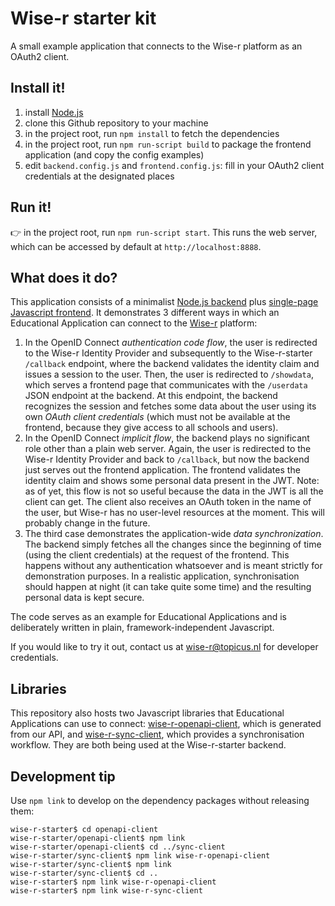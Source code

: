 # Wise-r starter kit

A small example application that connects to the Wise-r platform as an OAuth2 client.

## Install it!
1. install [Node.js](https://nodejs.org/)
2. clone this Github repository to your machine
3. in the project root, run `npm install` to fetch the dependencies
4. in the project root, run `npm run-script build` to package the frontend application
(and copy the config examples)
5. edit `backend.config.js` and `frontend.config.js`: fill in your OAuth2 client credentials
at the designated places

## Run it!
:point_right: in the project root, run `npm run-script start`. This runs the web server, which can be
accessed by default at `http://localhost:8888`.

## What does it do?

This application consists of a minimalist [Node.js backend](src/backend.js) plus [single-page Javascript frontend](src/frontend.js).
It demonstrates 3 different ways in which an Educational Application can connect to the [Wise-r](https://wise-r.nl) platform:

1. In the OpenID Connect *authentication code flow*, the user is redirected to the Wise-r Identity Provider and
subsequently to the Wise-r-starter `/callback` endpoint, where the backend validates the identity claim and issues
 a session to the user. Then, the user is redirected to `/showdata`, which serves a frontend page that communicates with
 the `/userdata` JSON endpoint at the backend. At this endpoint, the backend recognizes the session and fetches some
 data about the user using its own *OAuth client credentials* (which must not be available at the frontend, because they
 give access to all schools and users).
2. In the OpenID Connect *implicit flow*, the backend plays no significant role other than a plain web server. Again,
the user is redirected to the Wise-r Identity Provider and back to `/callback`, but now the backend just serves out the
frontend application. The frontend validates the identity claim and shows some personal data present in the JWT. Note:
as of yet, this flow is not so useful because the data in the JWT is all the client can get. The client also receives
an OAuth token in the name of the user, but Wise-r has no user-level resources at the moment. This will probably change
in the future.
3. The third case demonstrates the application-wide *data synchronization*. The backend simply fetches all the changes
since the beginning of time (using the client credentials) at the request of the frontend. This happens without any
authentication whatsoever and is meant strictly for demonstration purposes. In a realistic application, synchronisation
should happen at night (it can take quite some time) and the resulting personal data is kept secure. 

The code serves as an example for Educational Applications and is deliberately written in plain, framework-independent
Javascript.

If you would like to try it out, contact us at <wise-r@topicus.nl> for developer credentials.

## Libraries

This repository also hosts two Javascript libraries that Educational Applications can use to connect:
[wise-r-openapi-client](openapi-client), which is generated from our API, and [wise-r-sync-client](sync-client),
which provides a synchronisation workflow. They are both being used at the Wise-r-starter backend.

## Development tip

Use `npm link` to develop on the dependency packages without releasing them:
```
wise-r-starter$ cd openapi-client
wise-r-starter/openapi-client$ npm link
wise-r-starter/openapi-client$ cd ../sync-client
wise-r-starter/sync-client$ npm link wise-r-openapi-client
wise-r-starter/sync-client$ npm link
wise-r-starter/sync-client$ cd ..
wise-r-starter$ npm link wise-r-openapi-client
wise-r-starter$ npm link wise-r-sync-client
```